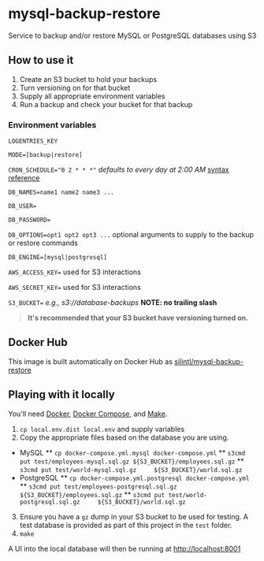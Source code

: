 # mysql-backup-restore
Service to backup and/or restore MySQL or PostgreSQL databases using S3

## How to use it
1. Create an S3 bucket to hold your backups
2. Turn versioning on for that bucket
3. Supply all appropriate environment variables
4. Run a backup and check your bucket for that backup

### Environment variables
`LOGENTRIES_KEY`

`MODE=[backup|restore]`

`CRON_SCHEDULE="0 2 * * *"` _defaults to every day at 2:00 AM_ [syntax reference](https://en.wikipedia.org/wiki/Cron)

`DB_NAMES=name1 name2 name3 ...`

`DB_USER=`

`DB_PASSWORD=`

`DB_OPTIONS=opt1 opt2 opt3 ...` optional arguments to supply to the backup or restore commands

`DB_ENGINE=[mysql|postgresql]`

`AWS_ACCESS_KEY=` used for S3 interactions

`AWS_SECRET_KEY=` used for S3 interactions

`S3_BUCKET=` _e.g., s3://database-backups_ **NOTE: no trailing slash**

>**It's recommended that your S3 bucket have versioning turned on.**

## Docker Hub
This image is built automatically on Docker Hub as [silintl/mysql-backup-restore](https://hub.docker.com/r/silintl/mysql-backup-restore/)

## Playing with it locally
You'll need [Docker](https://www.docker.com/get-docker), [Docker Compose](https://docs.docker.com/compose/install/), and [Make](https://www.gnu.org/software/make/).

1. `cp local.env.dist local.env` and supply variables
2. Copy the appropriate files based on the database you are using.
* MySQL
** `cp docker-compose.yml.mysql docker-compose.yml`
** `s3cmd put test/employees-mysql.sql.gz ${S3_BUCKET}/employees.sql.gz`
** `s3cmd put test/world-mysql.sql.gz     ${S3_BUCKET}/world.sql.gz`
* PostgreSQL
** `cp docker-compose.yml.postgresql docker-compose.yml`
** `s3cmd put test/employees-postgresql.sql.gz ${S3_BUCKET}/employees.sql.gz`
** `s3cmd put test/world-postgresql.sql.gz     ${S3_BUCKET}/world.sql.gz`
3. Ensure you have a `gz` dump in your S3 bucket to be used for testing.  A test database is provided as part of this project in the `test` folder.
4. `make`

A UI into the local database will then be running at [http://localhost:8001](http://localhost:8001)
 
